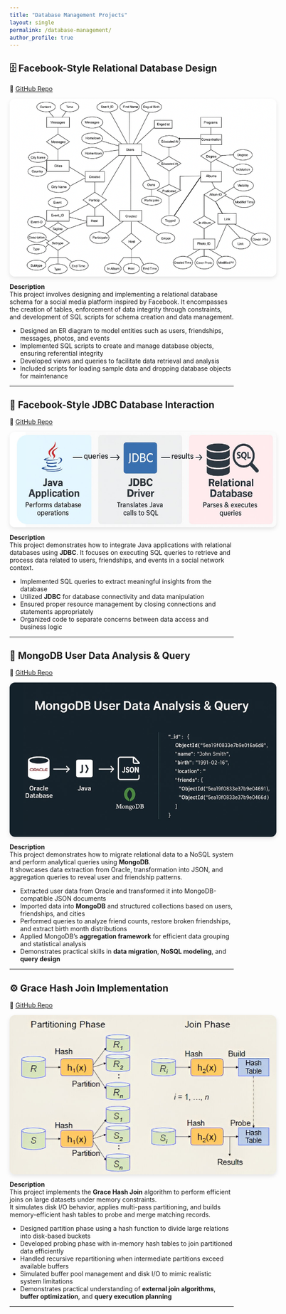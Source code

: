 ```yaml
---
title: "Database Management Projects"
layout: single
permalink: /database-management/
author_profile: true
---
```


## 🗄️ Facebook-Style Relational Database Design  
🔗 [GitHub Repo](https://github.com/oscar10408/FaceBook-Database-Construction)

<div style="display: flex; flex-wrap: wrap; gap: 2rem; align-items: center;">

<img src="../assets/images/facebook_db_schema.jpg" alt="Facebook Database Schema" style="max-width: 600px; border-radius: 12px; box-shadow: 0 4px 10px rgba(0,0,0,0.1);">

</div>

**Description**  
This project involves designing and implementing a relational database schema for a social media platform inspired by Facebook. It encompasses the creation of tables, enforcement of data integrity through constraints, and development of SQL scripts for schema creation and data management.

- Designed an ER diagram to model entities such as users, friendships, messages, photos, and events
- Implemented SQL scripts to create and manage database objects, ensuring referential integrity
- Developed views and queries to facilitate data retrieval and analysis
- Included scripts for loading sample data and dropping database objects for maintenance

---

## 🔗 Facebook-Style JDBC Database Interaction  
🔗 [GitHub Repo](https://github.com/oscar10408/facebook-JDBC)

<div style="display: flex; flex-wrap: wrap; gap: 2rem; align-items: center;">

<img src="../assets/images/facebook_jdbc_schema.jpg" alt="Facebook JDBC Schema" style="max-width: 600px; border-radius: 12px; box-shadow: 0 4px 10px rgba(0,0,0,0.1);">

</div>

**Description**  
This project demonstrates how to integrate Java applications with relational databases using **JDBC**. It focuses on executing SQL queries to retrieve and process data related to users, friendships, and events in a social network context.

- Implemented SQL queries to extract meaningful insights from the database
- Utilized **JDBC** for database connectivity and data manipulation
- Ensured proper resource management by closing connections and statements appropriately
- Organized code to separate concerns between data access and business logic

---

## 🍃 MongoDB User Data Analysis & Query  
🔗 [GitHub Repo](https://github.com/oscar10408/MongoDB-User-Data-Analysis-and-Query)

<div style="display: flex; flex-wrap: wrap; gap: 2rem; align-items: center;">

<img src="../assets/images/mongodb_user_analysis.jpg" alt="MongoDB User Analysis" style="max-width: 600px; border-radius: 12px; box-shadow: 0 4px 10px rgba(0,0,0,0.1);">

</div>

**Description**  
This project demonstrates how to migrate relational data to a NoSQL system and perform analytical queries using **MongoDB**.  
It showcases data extraction from Oracle, transformation into JSON, and aggregation queries to reveal user and friendship patterns.

- Extracted user data from Oracle and transformed it into MongoDB-compatible JSON documents  
- Imported data into **MongoDB** and structured collections based on users, friendships, and cities  
- Performed queries to analyze friend counts, restore broken friendships, and extract birth month distributions  
- Applied MongoDB’s **aggregation framework** for efficient data grouping and statistical analysis  
- Demonstrates practical skills in **data migration**, **NoSQL modeling**, and **query design**  

---

## ⚙️ Grace Hash Join Implementation  
🔗 [GitHub Repo](https://github.com/oscar10408/Grace-Hash-Join-GHJ)

<div style="display: flex; flex-wrap: wrap; gap: 2rem; align-items: center;">

<img src="../assets/images/GHJ.jpg" alt="Grace Hash Join Diagram" style="max-width: 600px; border-radius: 12px; box-shadow: 0 4px 10px rgba(0,0,0,0.1);">

</div>

**Description**  
This project implements the **Grace Hash Join** algorithm to perform efficient joins on large datasets under memory constraints.  
It simulates disk I/O behavior, applies multi-pass partitioning, and builds memory-efficient hash tables to probe and merge matching records.

- Designed partition phase using a hash function to divide large relations into disk-based buckets  
- Developed probing phase with in-memory hash tables to join partitioned data efficiently  
- Handled recursive repartitioning when intermediate partitions exceed available buffers  
- Simulated buffer pool management and disk I/O to mimic realistic system limitations  
- Demonstrates practical understanding of **external join algorithms**, **buffer optimization**, and **query execution planning**

---
